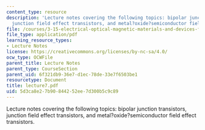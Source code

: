 ```yaml
---
content_type: resource
description: 'Lecture notes covering the following topics: bipolar junction transistors,
  junction field effect transistors, and metal?oxide?semiconductor field effect transistors.'
file: /courses/3-15-electrical-optical-magnetic-materials-and-devices-fall-2006/5d3ca8e27b90844252ee7d300b5c9c89_lecture7.pdf
file_type: application/pdf
learning_resource_types:
- Lecture Notes
license: https://creativecommons.org/licenses/by-nc-sa/4.0/
ocw_type: OCWFile
parent_title: Lecture Notes
parent_type: CourseSection
parent_uid: 6f321db9-36e7-d1ec-78de-33e7f6503be1
resourcetype: Document
title: lecture7.pdf
uid: 5d3ca8e2-7b90-8442-52ee-7d300b5c9c89
---
```

Lecture notes covering the following topics: bipolar junction transistors, junction field effect transistors, and metal?oxide?semiconductor field effect transistors.